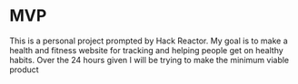 # MVP
This is a personal project prompted by Hack Reactor. My goal is to make a health and fitness website for tracking and helping people get on healthy habits. Over the 24 hours given I will be trying to make the minimum viable product
